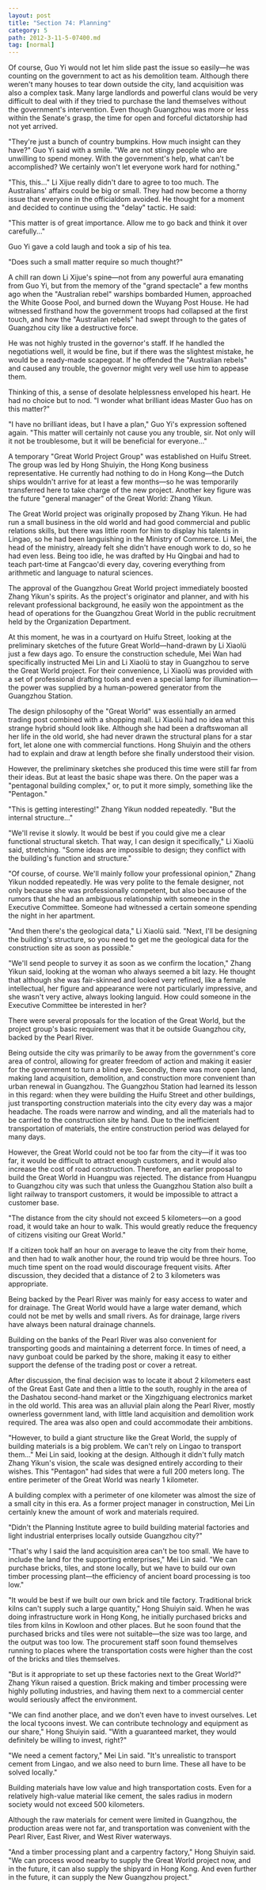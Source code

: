 ```yaml
---
layout: post
title: "Section 74: Planning"
category: 5
path: 2012-3-11-5-07400.md
tag: [normal]
---
```


Of course, Guo Yi would not let him slide past the issue so easily—he was counting on the government to act as his demolition team. Although there weren't many houses to tear down outside the city, land acquisition was also a complex task. Many large landlords and powerful clans would be very difficult to deal with if they tried to purchase the land themselves without the government's intervention. Even though Guangzhou was more or less within the Senate's grasp, the time for open and forceful dictatorship had not yet arrived.

"They're just a bunch of country bumpkins. How much insight can they have?" Guo Yi said with a smile. "We are not stingy people who are unwilling to spend money. With the government's help, what can't be accomplished? We certainly won't let everyone work hard for nothing."

"This, this..." Li Xijue really didn't dare to agree to too much. The Australians' affairs could be big or small. They had now become a thorny issue that everyone in the officialdom avoided. He thought for a moment and decided to continue using the "delay" tactic. He said:

"This matter is of great importance. Allow me to go back and think it over carefully..."

Guo Yi gave a cold laugh and took a sip of his tea.

"Does such a small matter require so much thought?"

A chill ran down Li Xijue's spine—not from any powerful aura emanating from Guo Yi, but from the memory of the "grand spectacle" a few months ago when the "Australian rebel" warships bombarded Humen, approached the White Goose Pool, and burned down the Wuyang Post House. He had witnessed firsthand how the government troops had collapsed at the first touch, and how the "Australian rebels" had swept through to the gates of Guangzhou city like a destructive force.

He was not highly trusted in the governor's staff. If he handled the negotiations well, it would be fine, but if there was the slightest mistake, he would be a ready-made scapegoat. If he offended the "Australian rebels" and caused any trouble, the governor might very well use him to appease them.

Thinking of this, a sense of desolate helplessness enveloped his heart. He had no choice but to nod. "I wonder what brilliant ideas Master Guo has on this matter?"

"I have no brilliant ideas, but I have a plan," Guo Yi's expression softened again. "This matter will certainly not cause you any trouble, sir. Not only will it not be troublesome, but it will be beneficial for everyone..."

A temporary "Great World Project Group" was established on Huifu Street. The group was led by Hong Shuiyin, the Hong Kong business representative. He currently had nothing to do in Hong Kong—the Dutch ships wouldn't arrive for at least a few months—so he was temporarily transferred here to take charge of the new project. Another key figure was the future "general manager" of the Great World: Zhang Yikun.

The Great World project was originally proposed by Zhang Yikun. He had run a small business in the old world and had good commercial and public relations skills, but there was little room for him to display his talents in Lingao, so he had been languishing in the Ministry of Commerce. Li Mei, the head of the ministry, already felt she didn't have enough work to do, so he had even less. Being too idle, he was drafted by Hu Qingbai and had to teach part-time at Fangcao'di every day, covering everything from arithmetic and language to natural sciences.

The approval of the Guangzhou Great World project immediately boosted Zhang Yikun's spirits. As the project's originator and planner, and with his relevant professional background, he easily won the appointment as the head of operations for the Guangzhou Great World in the public recruitment held by the Organization Department.

At this moment, he was in a courtyard on Huifu Street, looking at the preliminary sketches of the future Great World—hand-drawn by Li Xiaolü just a few days ago. To ensure the construction schedule, Mei Wan had specifically instructed Mei Lin and Li Xiaolü to stay in Guangzhou to serve the Great World project. For their convenience, Li Xiaolü was provided with a set of professional drafting tools and even a special lamp for illumination—the power was supplied by a human-powered generator from the Guangzhou Station.

The design philosophy of the "Great World" was essentially an armed trading post combined with a shopping mall. Li Xiaolü had no idea what this strange hybrid should look like. Although she had been a draftswoman all her life in the old world, she had never drawn the structural plans for a star fort, let alone one with commercial functions. Hong Shuiyin and the others had to explain and draw at length before she finally understood their vision.

However, the preliminary sketches she produced this time were still far from their ideas. But at least the basic shape was there. On the paper was a "pentagonal building complex," or, to put it more simply, something like the "Pentagon."

"This is getting interesting!" Zhang Yikun nodded repeatedly. "But the internal structure..."

"We'll revise it slowly. It would be best if you could give me a clear functional structural sketch. That way, I can design it specifically," Li Xiaolü said, stretching. "Some ideas are impossible to design; they conflict with the building's function and structure."

"Of course, of course. We'll mainly follow your professional opinion," Zhang Yikun nodded repeatedly. He was very polite to the female designer, not only because she was professionally competent, but also because of the rumors that she had an ambiguous relationship with someone in the Executive Committee. Someone had witnessed a certain someone spending the night in her apartment.

"And then there's the geological data," Li Xiaolü said. "Next, I'll be designing the building's structure, so you need to get me the geological data for the construction site as soon as possible."

"We'll send people to survey it as soon as we confirm the location," Zhang Yikun said, looking at the woman who always seemed a bit lazy. He thought that although she was fair-skinned and looked very refined, like a female intellectual, her figure and appearance were not particularly impressive, and she wasn't very active, always looking languid. How could someone in the Executive Committee be interested in her?

There were several proposals for the location of the Great World, but the project group's basic requirement was that it be outside Guangzhou city, backed by the Pearl River.

Being outside the city was primarily to be away from the government's core area of control, allowing for greater freedom of action and making it easier for the government to turn a blind eye. Secondly, there was more open land, making land acquisition, demolition, and construction more convenient than urban renewal in Guangzhou. The Guangzhou Station had learned its lesson in this regard: when they were building the Huifu Street and other buildings, just transporting construction materials into the city every day was a major headache. The roads were narrow and winding, and all the materials had to be carried to the construction site by hand. Due to the inefficient transportation of materials, the entire construction period was delayed for many days.

However, the Great World could not be too far from the city—if it was too far, it would be difficult to attract enough customers, and it would also increase the cost of road construction. Therefore, an earlier proposal to build the Great World in Huangpu was rejected. The distance from Huangpu to Guangzhou city was such that unless the Guangzhou Station also built a light railway to transport customers, it would be impossible to attract a customer base.

"The distance from the city should not exceed 5 kilometers—on a good road, it would take an hour to walk. This would greatly reduce the frequency of citizens visiting our Great World."

If a citizen took half an hour on average to leave the city from their home, and then had to walk another hour, the round trip would be three hours. Too much time spent on the road would discourage frequent visits. After discussion, they decided that a distance of 2 to 3 kilometers was appropriate.

Being backed by the Pearl River was mainly for easy access to water and for drainage. The Great World would have a large water demand, which could not be met by wells and small rivers. As for drainage, large rivers have always been natural drainage channels.

Building on the banks of the Pearl River was also convenient for transporting goods and maintaining a deterrent force. In times of need, a navy gunboat could be parked by the shore, making it easy to either support the defense of the trading post or cover a retreat.

After discussion, the final decision was to locate it about 2 kilometers east of the Great East Gate and then a little to the south, roughly in the area of the Dashatou second-hand market or the Xingzhiguang electronics market in the old world. This area was an alluvial plain along the Pearl River, mostly ownerless government land, with little land acquisition and demolition work required. The area was also open and could accommodate their ambitions.

"However, to build a giant structure like the Great World, the supply of building materials is a big problem. We can't rely on Lingao to transport them..." Mei Lin said, looking at the design. Although it didn't fully match Zhang Yikun's vision, the scale was designed entirely according to their wishes. This "Pentagon" had sides that were a full 200 meters long. The entire perimeter of the Great World was nearly 1 kilometer.

A building complex with a perimeter of one kilometer was almost the size of a small city in this era. As a former project manager in construction, Mei Lin certainly knew the amount of work and materials required.

"Didn't the Planning Institute agree to build building material factories and light industrial enterprises locally outside Guangzhou city?"

"That's why I said the land acquisition area can't be too small. We have to include the land for the supporting enterprises," Mei Lin said. "We can purchase bricks, tiles, and stone locally, but we have to build our own timber processing plant—the efficiency of ancient board processing is too low."

"It would be best if we built our own brick and tile factory. Traditional brick kilns can't supply such a large quantity," Hong Shuiyin said. When he was doing infrastructure work in Hong Kong, he initially purchased bricks and tiles from kilns in Kowloon and other places. But he soon found that the purchased bricks and tiles were not suitable—the size was too large, and the output was too low. The procurement staff soon found themselves running to places where the transportation costs were higher than the cost of the bricks and tiles themselves.

"But is it appropriate to set up these factories next to the Great World?" Zhang Yikun raised a question. Brick making and timber processing were highly polluting industries, and having them next to a commercial center would seriously affect the environment.

"We can find another place, and we don't even have to invest ourselves. Let the local tycoons invest. We can contribute technology and equipment as our share," Hong Shuiyin said. "With a guaranteed market, they would definitely be willing to invest, right?"

"We need a cement factory," Mei Lin said. "It's unrealistic to transport cement from Lingao, and we also need to burn lime. These all have to be solved locally."

Building materials have low value and high transportation costs. Even for a relatively high-value material like cement, the sales radius in modern society would not exceed 500 kilometers.

Although the raw materials for cement were limited in Guangzhou, the production areas were not far, and transportation was convenient with the Pearl River, East River, and West River waterways.

"And a timber processing plant and a carpentry factory," Hong Shuiyin said. "We can process wood nearby to supply the Great World project now, and in the future, it can also supply the shipyard in Hong Kong. And even further in the future, it can supply the New Guangzhou project."